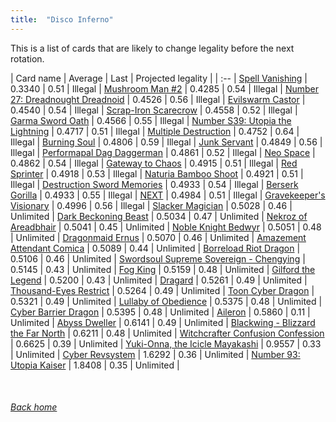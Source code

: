 ```yaml
---
title:  "Disco Inferno"
---
```


This is a list of cards that are likely to change legality before the next rotation.

| Card name | Average | Last | Projected legality |
| :-- |
[Spell Vanishing](https://db.ygoprodeck.com/card/?search=Spell%20Vanishing) | 0.3340 | 0.51 | Illegal |
[Mushroom Man #2](https://db.ygoprodeck.com/card/?search=Mushroom%20Man%20#2) | 0.4285 | 0.54 | Illegal |
[Number 27: Dreadnought Dreadnoid](https://db.ygoprodeck.com/card/?search=Number%2027:%20Dreadnought%20Dreadnoid) | 0.4526 | 0.56 | Illegal |
[Evilswarm Castor](https://db.ygoprodeck.com/card/?search=Evilswarm%20Castor) | 0.4540 | 0.54 | Illegal |
[Scrap-Iron Scarecrow](https://db.ygoprodeck.com/card/?search=Scrap-Iron%20Scarecrow) | 0.4558 | 0.52 | Illegal |
[Garma Sword Oath](https://db.ygoprodeck.com/card/?search=Garma%20Sword%20Oath) | 0.4566 | 0.55 | Illegal |
[Number S39: Utopia the Lightning](https://db.ygoprodeck.com/card/?search=Number%20S39:%20Utopia%20the%20Lightning) | 0.4717 | 0.51 | Illegal |
[Multiple Destruction](https://db.ygoprodeck.com/card/?search=Multiple%20Destruction) | 0.4752 | 0.64 | Illegal |
[Burning Soul](https://db.ygoprodeck.com/card/?search=Burning%20Soul) | 0.4806 | 0.59 | Illegal |
[Junk Servant](https://db.ygoprodeck.com/card/?search=Junk%20Servant) | 0.4849 | 0.56 | Illegal |
[Performapal Dag Daggerman](https://db.ygoprodeck.com/card/?search=Performapal%20Dag%20Daggerman) | 0.4861 | 0.52 | Illegal |
[Neo Space](https://db.ygoprodeck.com/card/?search=Neo%20Space) | 0.4862 | 0.54 | Illegal |
[Gateway to Chaos](https://db.ygoprodeck.com/card/?search=Gateway%20to%20Chaos) | 0.4915 | 0.51 | Illegal |
[Red Sprinter](https://db.ygoprodeck.com/card/?search=Red%20Sprinter) | 0.4918 | 0.53 | Illegal |
[Naturia Bamboo Shoot](https://db.ygoprodeck.com/card/?search=Naturia%20Bamboo%20Shoot) | 0.4921 | 0.51 | Illegal |
[Destruction Sword Memories](https://db.ygoprodeck.com/card/?search=Destruction%20Sword%20Memories) | 0.4933 | 0.54 | Illegal |
[Berserk Gorilla](https://db.ygoprodeck.com/card/?search=Berserk%20Gorilla) | 0.4933 | 0.55 | Illegal |
[NEXT](https://db.ygoprodeck.com/card/?search=NEXT) | 0.4984 | 0.51 | Illegal |
[Gravekeeper's Visionary](https://db.ygoprodeck.com/card/?search=Gravekeeper's%20Visionary) | 0.4996 | 0.56 | Illegal |
[Slacker Magician](https://db.ygoprodeck.com/card/?search=Slacker%20Magician) | 0.5028 | 0.46 | Unlimited |
[Dark Beckoning Beast](https://db.ygoprodeck.com/card/?search=Dark%20Beckoning%20Beast) | 0.5034 | 0.47 | Unlimited |
[Nekroz of Areadbhair](https://db.ygoprodeck.com/card/?search=Nekroz%20of%20Areadbhair) | 0.5041 | 0.45 | Unlimited |
[Noble Knight Bedwyr](https://db.ygoprodeck.com/card/?search=Noble%20Knight%20Bedwyr) | 0.5051 | 0.48 | Unlimited |
[Dragonmaid Ernus](https://db.ygoprodeck.com/card/?search=Dragonmaid%20Ernus) | 0.5070 | 0.46 | Unlimited |
[Amazement Attendant Comica](https://db.ygoprodeck.com/card/?search=Amazement%20Attendant%20Comica) | 0.5089 | 0.44 | Unlimited |
[Borreload Riot Dragon](https://db.ygoprodeck.com/card/?search=Borreload%20Riot%20Dragon) | 0.5106 | 0.46 | Unlimited |
[Swordsoul Supreme Sovereign - Chengying](https://db.ygoprodeck.com/card/?search=Swordsoul%20Supreme%20Sovereign%20-%20Chengying) | 0.5145 | 0.43 | Unlimited |
[Fog King](https://db.ygoprodeck.com/card/?search=Fog%20King) | 0.5159 | 0.48 | Unlimited |
[Gilford the Legend](https://db.ygoprodeck.com/card/?search=Gilford%20the%20Legend) | 0.5200 | 0.43 | Unlimited |
[Dragard](https://db.ygoprodeck.com/card/?search=Dragard) | 0.5261 | 0.49 | Unlimited |
[Thousand-Eyes Restrict](https://db.ygoprodeck.com/card/?search=Thousand-Eyes%20Restrict) | 0.5264 | 0.49 | Unlimited |
[Toon Cyber Dragon](https://db.ygoprodeck.com/card/?search=Toon%20Cyber%20Dragon) | 0.5321 | 0.49 | Unlimited |
[Lullaby of Obedience](https://db.ygoprodeck.com/card/?search=Lullaby%20of%20Obedience) | 0.5375 | 0.48 | Unlimited |
[Cyber Barrier Dragon](https://db.ygoprodeck.com/card/?search=Cyber%20Barrier%20Dragon) | 0.5395 | 0.48 | Unlimited |
[Aileron](https://db.ygoprodeck.com/card/?search=Aileron) | 0.5860 | 0.11 | Unlimited |
[Abyss Dweller](https://db.ygoprodeck.com/card/?search=Abyss%20Dweller) | 0.6141 | 0.49 | Unlimited |
[Blackwing - Blizzard the Far North](https://db.ygoprodeck.com/card/?search=Blackwing%20-%20Blizzard%20the%20Far%20North) | 0.6211 | 0.48 | Unlimited |
[Witchcrafter Confusion Confession](https://db.ygoprodeck.com/card/?search=Witchcrafter%20Confusion%20Confession) | 0.6625 | 0.39 | Unlimited |
[Yuki-Onna, the Icicle Mayakashi](https://db.ygoprodeck.com/card/?search=Yuki-Onna,%20the%20Icicle%20Mayakashi) | 0.9557 | 0.33 | Unlimited |
[Cyber Revsystem](https://db.ygoprodeck.com/card/?search=Cyber%20Revsystem) | 1.6292 | 0.36 | Unlimited |
[Number 93: Utopia Kaiser](https://db.ygoprodeck.com/card/?search=Number%2093:%20Utopia%20Kaiser) | 1.8408 | 0.35 | Unlimited |

<br>

###### [Back home](index)